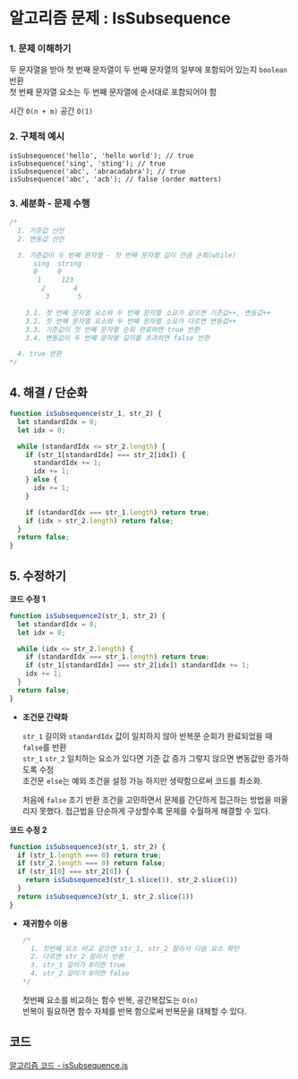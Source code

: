 # 알고리즘 문제 : IsSubsequence

### 1. 문제 이해하기
두 문자열을 받아 첫 번째 문자열이 두 번째 문자열의 일부에 포함되어 있는지 `boolean` 반환    
첫 번째 문자열 요소는 두 번째 문자열에 순서대로 포함되어야 함

시간 `O(n + m)` 공간 `O(1)`

### 2. 구체적 예시
```
isSubsequence('hello', 'hello world'); // true
isSubsequence('sing', 'sting'); // true
isSubsequence('abc', 'abracadabra'); // true
isSubsequence('abc', 'acb'); // false (order matters)
```

### 3. 세분화 - 문제 수행
```javascript
/*
  1. 기준값 선언
  2. 변동값 선언

  3. 기준값이 두 번째 문자열 - 첫 번째 문자열 길이 만큼 순회(while)
      sing  string
      0     0      
       1     123   
        2       4 
         3       5

    3.1. 첫 번째 문자열 요소와 두 번째 문자열 소요가 같으면 기준값++, 변동값++
    3.2. 첫 번째 문자열 요소와 두 번째 문자열 소요가 다르면 변동값++
    3.3. 기준값이 첫 번째 문자열 순회 완료하면 true 반환
    3.4. 변동값이 두 번째 문자열 길이를 초과하면 false 반환

  4. true 반환
*/
```

## 4. 해결 / 단순화
```javascript
function isSubsequence(str_1, str_2) {
  let standardIdx = 0;
  let idx = 0;

  while (standardIdx <= str_2.length) {
    if (str_1[standardIdx] === str_2[idx]) {
      standardIdx += 1;
      idx += 1;
    } else {
      idx += 1;
    }

    if (standardIdx === str_1.length) return true;
    if (idx > str_2.length) return false;
  }
  return false;
}
```

## 5. 수정하기
**코드 수정 1**    
```javascript
function isSubsequence2(str_1, str_2) {
  let standardIdx = 0;
  let idx = 0;

  while (idx <= str_2.length) {
    if (standardIdx === str_1.length) return true;
    if (str_1[standardIdx] === str_2[idx]) standardIdx += 1;
    idx += 1;
  }
  return false;
}
```
- **조건문 간략화**   

  `str_1` 길이와 `standardIdx` 값이 일치하지 않아 반복문 순회가 완료되었을 때 `false`를 반환   
  `str_1` `str_2` 일치하는 요소가 있다면 기준 값 증가 그렇지 않으면 변동값만 증가하도록 수정    
  조건문 `else`는 예외 조건을 설정 가능 하지만 생략함으로써 코드를 최소화.   

  처음에 `false` 조기 반환 조건을 고민하면서 문제를 간단하게 접근하는 방법을 떠올리지 못했다. 접근법을 단순하게 구상할수록 문제를 수월하게 해결할 수 있다.  

**코드 수정 2**
```javascript
function isSubsequence3(str_1, str_2) {
  if (str_1.length === 0) return true;
  if (str_2.length === 0) return false;
  if (str_1[0] === str_2[0]) {
    return isSubsequence3(str_1.slice(1), str_2.slice(1))
  }
  return isSubsequence3(str_1, str_2.slice(1))
}
```
- **재귀함수 이용**

  ```javascript
  /*
    1. 첫번째 요소 비교 같으면 str_1, str_2 잘라서 다음 요소 확인
    2. 다르면 str_2 잘라서 반환
    3. str_1 길이가 0이면 true
    4. str_2 길이가 0이면 false
  */
  ```

  첫번째 요소를 비교하는 함수 반복, 공간복잡도는 `O(n)`   
  반복이 필요하면 함수 자체를 반복 함으로써 반복문을 대체할 수 있다.

## 코드
[알고리즘 코드 - isSubsequence.js](../../algorithm/problem/isSubsequence.js)